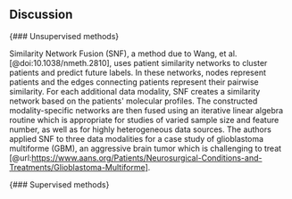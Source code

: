 ## Discussion

{### Unsupervised methods}

Similarity Network Fusion (SNF), a method due to Wang, et al. [@doi:10.1038/nmeth.2810], uses patient similarity networks to cluster patients and predict future labels.
In these networks, nodes represent patients and the edges connecting patients represent their pairwise similarity.
For each additional data modality, SNF creates a similarity network based on the patients' molecular profiles.
The constructed modality-specific networks are then fused using an iterative linear algebra routine which is appropriate for studies of varied sample size and feature number, as well as for highly heterogeneous data sources.
The authors applied SNF to three data modalities for a case study of glioblastoma multiforme (GBM), an aggressive brain tumor which is challenging to treat [@url:https://www.aans.org/Patients/Neurosurgical-Conditions-and-Treatments/Glioblastoma-Multiforme].



{### Supervised methods}
